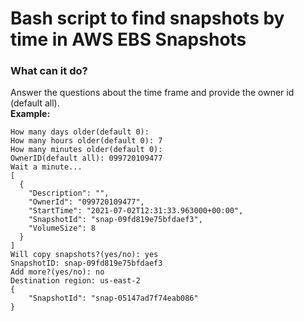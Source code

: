 # Bash script to find snapshots by time in AWS EBS Snapshots
### What can it do?
Answer the questions about the time frame and provide the owner id (default all).  
**Example:**  
```
How many days older(default 0): 
How many hours older(default 0): 7
How many minutes older(default 0): 
OwnerID(default all): 099720109477
Wait a minute...
[
  {
    "Description": "",
    "OwnerId": "099720109477",
    "StartTime": "2021-07-02T12:31:33.963000+00:00",
    "SnapshotId": "snap-09fd819e75bfdaef3",
    "VolumeSize": 8
  }
]
Will copy snapshots?(yes/no): yes
SnapshotID: snap-09fd819e75bfdaef3
Add more?(yes/no): no
Destination region: us-east-2
{
    "SnapshotId": "snap-05147ad7f74eab086"
}
```
